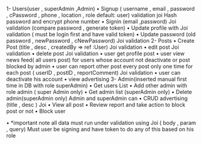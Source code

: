 1- Users(user , superAdmin ,Admin)
• Signup ( username , email , password , cPassword , phone , location , role default: user) validation joi
Hash password and encrypt phone number
• Signin (email ,password) Joi validation (compare password , generate token)
• Update profile with Joi validation ( must be login first and have valid token)
• Update password (old password , newPassword , cNewPassword) Joi validation
2- Posts
• Create Post (title , desc , createdBy => ref :User) Joi validation
• edit post Joi validation
• delete post Joi validation
• user get profile post
• user view news feed( all users post) for users whose account not deactivate or post blocked by admin
• user can report other post every post only one time for each post ( userID , postID , reportComment) Joi validation
• user can deactivate his account
• view advertising
3- Admin(inserted manual first time in DB with role superAdmin)
• Get users List
• Add other admin with role admin ( super Admin only)
• Get admin list (superAdmin only)
• Delete admin(superAdmin only)
Admin and superAdmin can
• CRUD advertising (title , desc ) Joi
• View all post
• Review report and take action to block post or not
• Block user

• \*important note all data must run under validation using Joi ( body , param , query)
Must user be signing and have token to do any of this based on his role
